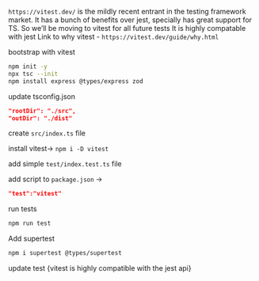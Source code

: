 `https://vitest.dev/` is the mildly recent entrant in the testing framework market.
It has a bunch of benefits over jest, specially has great support for TS.
So we’ll be moving to vitest for all future tests
It is highly compatable with jest
Link to why vitest - `https://vitest.dev/guide/why.html`

bootstrap with vitest

```bash
npm init -y
npx tsc --init
npm install express @types/express zod
```

update tsconfig.json

```json
"rootDir": "./src",
"outDir": "./dist"
```

create `src/index.ts` file

install vitest-> `npm i -D vitest`

add simple `test/index.test.ts` file

add script to `package.json` ->

```json
"test":"vitest"
```

run tests

```bash
npm run test
```

Add supertest

```bash
npm i supertest @types/supertest
```

update test {vitest is highly compatible with the jest api}
